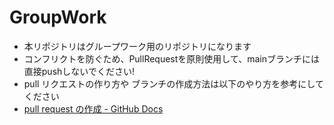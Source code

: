 # GroupWork
- 本リポジトリはグループワーク用のリポジトリになります
- コンフリクトを防ぐため、PullRequestを原則使用して、mainブランチには直接pushしないでください!
- pull リクエストの作り方や ブランチの作成方法は以下のやり方を参考にしてください
- [pull request の作成 - GitHub Docs](https://docs.github.com/ja/pull-requests/collaborating-with-pull-requestsproposing-changes-to-your-work-with-pull-requests/creating-a-pull-request?platform=windows)